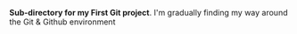 **Sub-directory for my First Git project**. 
I'm gradually finding my way around the Git & Github environment
